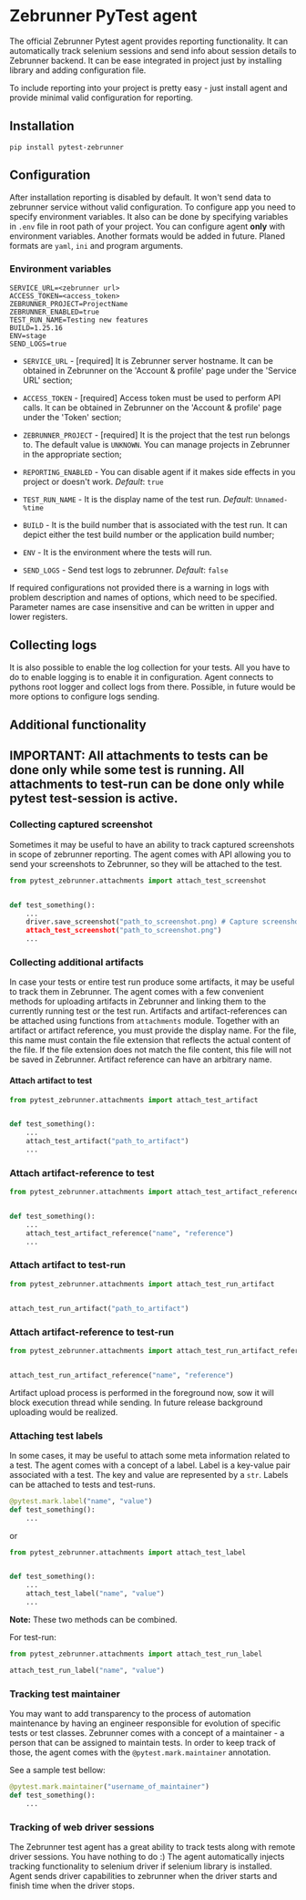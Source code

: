 # Zebrunner PyTest agent


The official Zebrunner Pytest agent provides reporting functionality. It can automatically track selenium sessions
and send info about session details to Zebrunner backend. It can be ease integrated in project just by installing library
and adding configuration file.

To include reporting into your project is pretty easy - just install agent and provide minimal valid configuration for reporting.


## Installation

    pip install pytest-zebrunner

## Configuration
After installation reporting is disabled by default. It won't send data to zebrunner service without valid configuration. 
To configure app you need to specify environment variables. It also can be done by specifying variables in `.env` file in root path of your project.
You can configure agent **only** with environment variables. Another formats would be added in future. 
Planed formats are `yaml`, `ini` and program arguments.

<!-- groups:start -->
### Environment variables
```dosini
SERVICE_URL=<zebrunner url>
ACCESS_TOKEN=<access_token>
ZEBRUNNER_PROJECT=ProjectName
ZEBRUNNER_ENABLED=true
TEST_RUN_NAME=Testing new features
BUILD=1.25.16
ENV=stage
SEND_LOGS=true
```

- `SERVICE_URL` - [required] It is Zebrunner server hostname. It can be obtained in Zebrunner on the 'Account & profile' page under the 'Service URL' section;

- `ACCESS_TOKEN` - [required] Access token must be used to perform API calls. It can be obtained in Zebrunner on the 'Account & profile' page under the 'Token' section;

- `ZEBRUNNER_PROJECT` - [required] It is the project that the test run belongs to. The default value is `UNKNOWN`. You can manage projects in Zebrunner in the appropriate section;

- `REPORTING_ENABLED` - You can disable agent if it makes side effects in you project or doesn't work. *Default*: `true`

- `TEST_RUN_NAME` - It is the display name of the test run. *Default*: `Unnamed-%time`

- `BUILD` -  It is the build number that is associated with the test run. It can depict either the test build number or the application build number; 

- `ENV` - It is the environment where the tests will run. 

- `SEND_LOGS` - Send test logs to zebrunner. *Default*: `false`
<!-- groups:end -->

If required configurations not provided there is a warning in logs with problem description and names of options,
which need to be specified. Parameter names are case insensitive and can be written in upper and lower registers.

## Collecting logs
It is also possible to enable the log collection for your tests.  All you have to do to enable logging is to enable it in configuration. 
Agent connects to pythons root logger and collect logs from there. Possible, in future would be more options to configure logs sending. 


## Additional functionality

**IMPORTANT**: All attachments to tests can be done only while some test is running. 
All attachments to test-run can be done only while pytest test-session is active.
---------------------------

### Collecting captured screenshot
Sometimes it may be useful to have an ability to track captured screenshots in scope of zebrunner reporting. The agent comes 
with API allowing you to send your screenshots to Zebrunner, so they will be attached to the test.

```python
from pytest_zebrunner.attachments import attach_test_screenshot


def test_something():
    ...
    driver.save_screenshot("path_to_screenshot.png) # Capture screenshot with selenium driver
    attach_test_screenshot("path_to_screenshot.png")
    ...
```

### Collecting additional artifacts
In case your tests or entire test run produce some artifacts, it may be useful to track them in Zebrunner. 
The agent comes with a few convenient methods for uploading artifacts in Zebrunner and linking them to the currently running test or the test run.
Artifacts and artifact-references can be attached using functions from `attachments` module. Together with an artifact 
or artifact reference, you must provide the display name. For the file, this name must contain the file extension that 
reflects the actual content of the file. If the file extension does not match the file content, this file will not be 
saved in Zebrunner. Artifact reference can have an arbitrary name.

#### Attach artifact to test
```python
from pytest_zebrunner.attachments import attach_test_artifact


def test_something():
    ...
    attach_test_artifact("path_to_artifact")
    ...
```

### Attach artifact-reference to test
```python
from pytest_zebrunner.attachments import attach_test_artifact_reference


def test_something():
    ...
    attach_test_artifact_reference("name", "reference")
    ...
```

### Attach artifact to test-run
```python
from pytest_zebrunner.attachments import attach_test_run_artifact


attach_test_run_artifact("path_to_artifact")
```

### Attach artifact-reference to test-run
```python
from pytest_zebrunner.attachments import attach_test_run_artifact_reference


attach_test_run_artifact_reference("name", "reference")
```

Artifact upload process is performed in the foreground now, sow it will block execution thread while sending. 
In future release background uploading would be realized. 


### Attaching test labels
In some cases, it may be useful to attach some meta information related to a test. The agent comes with a concept of a label. 
Label is a key-value pair associated with a test. The key and value are represented by a `str`. Labels can be attached to
tests and test-runs. 

```python
@pytest.mark.label("name", "value")
def test_something():
    ...
```
or
```python
from pytest_zebrunner.attachments import attach_test_label


def test_something():
    ...
    attach_test_label("name", "value")
    ...
```
**Note:** These two methods can be combined.

For test-run: 
```python
from pytest_zebrunner.attachments import attach_test_run_label

attach_test_run_label("name", "value")
```


### Tracking test maintainer
You may want to add transparency to the process of automation maintenance by having an engineer responsible for 
evolution of specific tests or test classes. Zebrunner comes with a concept of a maintainer - a person that can be 
assigned to maintain tests. In order to keep track of those, the agent comes with the `@pytest.mark.maintainer` annotation.

See a sample test bellow:

```python
@pytest.mark.maintainer("username_of_maintainer")
def test_something():
    ...
```

### Tracking of web driver sessions
The Zebrunner test agent has a great ability to track tests along with remote driver sessions. You have nothing to do :)
The agent automatically injects tracking functionality to selenium driver if selenium library is installed. Agent sends 
driver capabilities to zebrunner when the driver starts and finish time when the driver stops.
